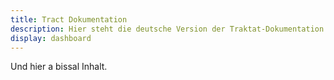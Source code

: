 ```yaml
---
title: Tract Dokumentation
description: Hier steht die deutsche Version der Traktat-Dokumentation
display: dashboard
---
```


Und hier a bissal Inhalt.
